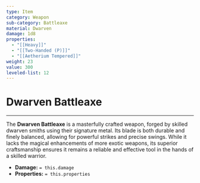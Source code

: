 ```yaml
---
type: Item
category: Weapon
sub-category: Battleaxe
material: Dwarven
damage: 1d8
properties:
  - "[[Heavy]]"
  - "[[Two-Handed (P)]]"
  - "[[Aetherium Tempered]]"
weight: 23
value: 300
leveled-list: 12
---
```

# Dwarven Battleaxe
---
The **Dwarven Battleaxe** is a masterfully crafted weapon, forged by skilled dwarven smiths using their signature metal. Its blade is both durable and finely balanced, allowing for powerful strikes and precise swings. While it lacks the magical enhancements of more exotic weapons, its superior craftsmanship ensures it remains a reliable and effective tool in the hands of a skilled warrior.

- **Damage:** `= this.damage`
- **Properties:** `= this.properties`
